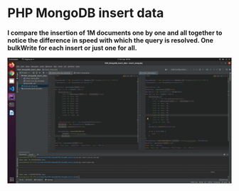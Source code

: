 # PHP MongoDB insert data

**I compare the insertion of 1M documents one by one and all together to notice the difference in speed with which the query is resolved. One bulkWrite for each insert or just one for all.**

![insertions](assets/insert.png)
